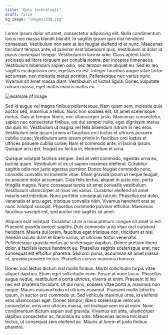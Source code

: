 ```yaml
---
title: "Opis technologii"
draft: false
bg_image: "images/230.jpg"
---
```

Lorem ipsum dolor sit amet, consectetur adipiscing elit. Nulla condimentum lacus nec massa blandit blandit. In sagittis ipsum quis nisi hendrerit consequat. Vestibulum non sem at leo feugiat eleifend id et nunc. Maecenas tincidunt tempus ante, id pulvinar erat bibendum quis. Vestibulum id dolor id purus consequat tempor. Vestibulum in lacinia odio. Class aptent taciti sociosqu ad litora torquent per conubia nostra, per inceptos himenaeos. Vestibulum bibendum sapien odio, nec tempor enim aliquet eu. Sed ex leo, sagittis eu dignissim nec, egestas eu est. Integer faucibus augue vitae tortor accumsan, non molestie metus porttitor. Pellentesque nec varius nunc. Vivamus sit amet massa diam. Vestibulum ut luctus ligula. Donec vulputate rutrum massa, eget mattis mauris mattis eu.

![example of image](/images/logo-1.png)

Sed id augue vel magna finibus pellentesque. Nam quam sem, molestie quis auctor sed, maximus a tellus. Nunc non sodales elit, sit amet scelerisque metus. Duis at tempor libero, nec ullamcorper justo. Maecenas consectetur, sapien nec consectetur finibus, est dui semper nulla, eget dignissim metus dui quis mi. Vestibulum ut magna vel felis bibendum rutrum in nec eros. Vestibulum ante ipsum primis in faucibus orci luctus et ultrices posuere cubilia curae; Vestibulum ante ipsum primis in faucibus orci luctus et ultrices posuere cubilia curae; Nam et commodo ante, in lacinia ipsum. Quisque arcu est, feugiat eu luctus in, elementum et urna.

Quisque volutpat facilisis semper. Sed at velit commodo, egestas urna eu, lacinia quam. Vestibulum ut ex ut sapien maximus eleifend. Curabitur sagittis odio non justo egestas porttitor. Donec feugiat commodo nunc, convallis convallis mi molestie vitae. Etiam gravida ipsum ut neque feugiat, eu posuere dolor accumsan. Cras felis lectus, aliquet in justo nec, porta fringilla magna. Nunc consequat turpis sit amet convallis vestibulum. Vestibulum ullamcorper at risus vel varius. Curabitur eleifend sit amet mauris sed interdum. Nunc porttitor consequat rutrum. Phasellus est dolor, venenatis et arcu eget, tristique convallis nibh. Vivamus hendrerit erat ac nunc volutpat suscipit. Phasellus commodo pulvinar efficitur. Maecenas faucibus suscipit est, sed auctor nisl sagittis sit amet.

Aliquam erat volutpat. Curabitur ut mi a risus pretium congue sit amet in est. Praesent gravida laoreet sagittis. Duis commodo urna vitae orci euismod hendrerit. Mauris dui lorem, faucibus eget tristique non, tincidunt et nisi. Aenean iaculis diam et libero varius, ut ultricies tortor venenatis. Pellentesque gravida metus ac scelerisque dapibus. Donec pretium libero dolor, a facilisis lectus hendrerit eu. Phasellus sagittis scelerisque erat, nec consequat elit efficitur pharetra. Sed orci purus, accumsan sit amet massa et, gravida posuere lectus. Phasellus cursus maximus rhoncus.

Donec non lectus dictum nisl mollis finibus. Morbi sollicitudin turpis vitae aliquet dapibus. Etiam eget sollicitudin enim. Fusce at nunc lacus. Phasellus augue neque, vestibulum a porta ultrices, viverra et enim. Praesent id leo nec est pharetra tincidunt. Ut dui nunc, sodales vitae porta a, maximus non neque. Mauris euismod odio id ultrices euismod. Praesent mollis lobortis ipsum, in auctor orci commodo ut. Sed vehicula maximus urna, id eleifend eros ullamcorper eget. Donec tempor, libero scelerisque vehicula consectetur, eros orci ultrices massa, vel tristique sem mi at enim. Nunc condimentum dictum sapien sed gravida. Vivamus est ante, ullamcorper dapibus consectetur ac, faucibus eu odio. Maecenas lacinia tincidunt lectus, ut consequat sem eleifend ac. Mauris at lorem et justo finibus pharetra. 